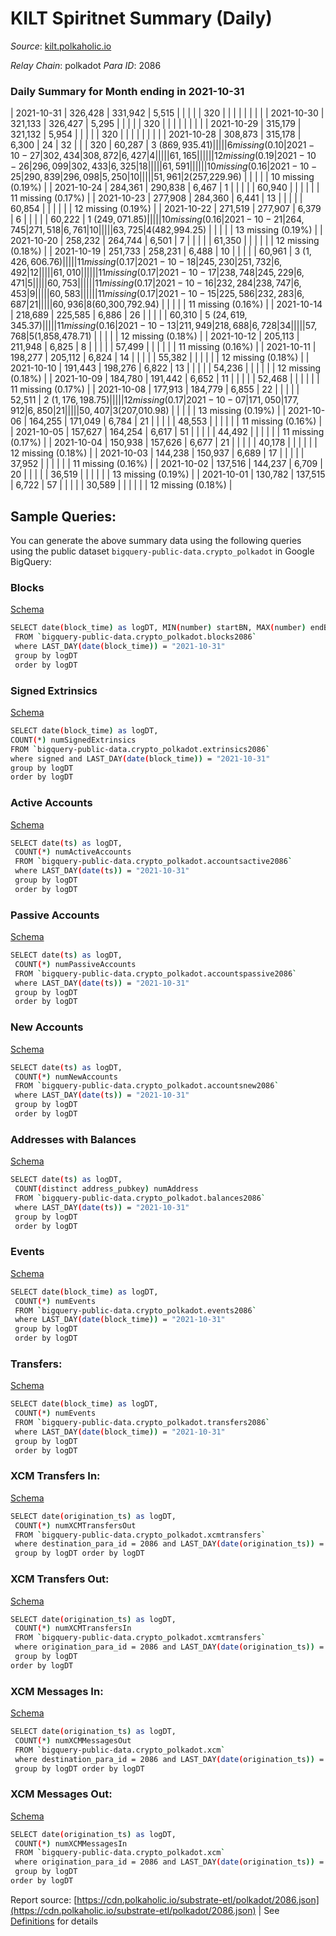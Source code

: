 # KILT Spiritnet Summary (Daily)

_Source_: [kilt.polkaholic.io](https://kilt.polkaholic.io)

*Relay Chain*: polkadot
*Para ID*: 2086



### Daily Summary for Month ending in 2021-10-31


| 2021-10-31 | 326,428 | 331,942 | 5,515 |  |  |  |  | 320 |  |   |   |   |  |  |  |
| 2021-10-30 | 321,133 | 326,427 | 5,295 |  |  |  |  | 320 |  |   |   |   |  |  |  |
| 2021-10-29 | 315,179 | 321,132 | 5,954 |  |  |  |  | 320 |  |   |   |   |  |  |  |
| 2021-10-28 | 308,873 | 315,178 | 6,300 | 24 | 32 |  |  | 320 | 60,287 | 3 ($869,935.41) |   |   |  |  | 6 missing (0.10%) |
| 2021-10-27 | 302,434 | 308,872 | 6,427 | 4 |  |  |  |  | 61,165 |   |   |   |  |  | 12 missing (0.19%) |
| 2021-10-26 | 296,099 | 302,433 | 6,325 | 18 |  |  |  |  | 61,591 |   |   |   |  |  | 10 missing (0.16%) |
| 2021-10-25 | 290,839 | 296,098 | 5,250 | 10 |  |  |  |  | 51,961 | 2 ($257,229.96) |   |   |  |  | 10 missing (0.19%) |
| 2021-10-24 | 284,361 | 290,838 | 6,467 | 1 |  |  |  |  | 60,940 |   |   |   |  |  | 11 missing (0.17%) |
| 2021-10-23 | 277,908 | 284,360 | 6,441 | 13 |  |  |  |  | 60,854 |   |   |   |  |  | 12 missing (0.19%) |
| 2021-10-22 | 271,519 | 277,907 | 6,379 | 6 |  |  |  |  | 60,222 | 1 ($249,071.85) |   |   |  |  | 10 missing (0.16%) |
| 2021-10-21 | 264,745 | 271,518 | 6,761 | 10 |  |  |  |  | 63,725 | 4 ($482,994.25) |   |   |  |  | 13 missing (0.19%) |
| 2021-10-20 | 258,232 | 264,744 | 6,501 | 7 |  |  |  |  | 61,350 |   |   |   |  |  | 12 missing (0.18%) |
| 2021-10-19 | 251,733 | 258,231 | 6,488 | 10 |  |  |  |  | 60,961 | 3 ($1,426,606.76) |   |   |  |  | 11 missing (0.17%) |
| 2021-10-18 | 245,230 | 251,732 | 6,492 | 12 |  |  |  |  | 61,010 |   |   |   |  |  | 11 missing (0.17%) |
| 2021-10-17 | 238,748 | 245,229 | 6,471 | 5 |  |  |  |  | 60,753 |   |   |   |  |  | 11 missing (0.17%) |
| 2021-10-16 | 232,284 | 238,747 | 6,453 | 9 |  |  |  |  | 60,583 |   |   |   |  |  | 11 missing (0.17%) |
| 2021-10-15 | 225,586 | 232,283 | 6,687 | 21 |  |  |  |  | 60,936 | 8 ($60,300,792.94) |   |   |  |  | 11 missing (0.16%) |
| 2021-10-14 | 218,689 | 225,585 | 6,886 | 26 |  |  |  |  | 60,310 | 5 ($24,619,345.37) |   |   |  |  | 11 missing (0.16%) |
| 2021-10-13 | 211,949 | 218,688 | 6,728 | 34 |  |  |  |  | 57,768 | 5 ($1,858,478.71) |   |   |  |  | 12 missing (0.18%) |
| 2021-10-12 | 205,113 | 211,948 | 6,825 | 8 |  |  |  |  | 57,499 |   |   |   |  |  | 11 missing (0.16%) |
| 2021-10-11 | 198,277 | 205,112 | 6,824 | 14 |  |  |  |  | 55,382 |   |   |   |  |  | 12 missing (0.18%) |
| 2021-10-10 | 191,443 | 198,276 | 6,822 | 13 |  |  |  |  | 54,236 |   |   |   |  |  | 12 missing (0.18%) |
| 2021-10-09 | 184,780 | 191,442 | 6,652 | 11 |  |  |  |  | 52,468 |   |   |   |  |  | 11 missing (0.17%) |
| 2021-10-08 | 177,913 | 184,779 | 6,855 | 22 |  |  |  |  | 52,511 | 2 ($1,176,198.75) |   |   |  |  | 12 missing (0.17%) |
| 2021-10-07 | 171,050 | 177,912 | 6,850 | 21 |  |  |  |  | 50,407 | 3 ($207,010.98) |   |   |  |  | 13 missing (0.19%) |
| 2021-10-06 | 164,255 | 171,049 | 6,784 | 21 |  |  |  |  | 48,553 |   |   |   |  |  | 11 missing (0.16%) |
| 2021-10-05 | 157,627 | 164,254 | 6,617 | 51 |  |  |  |  | 44,492 |   |   |   |  |  | 11 missing (0.17%) |
| 2021-10-04 | 150,938 | 157,626 | 6,677 | 21 |  |  |  |  | 40,178 |   |   |   |  |  | 12 missing (0.18%) |
| 2021-10-03 | 144,238 | 150,937 | 6,689 | 17 |  |  |  |  | 37,952 |   |   |   |  |  | 11 missing (0.16%) |
| 2021-10-02 | 137,516 | 144,237 | 6,709 | 20 |  |  |  |  | 36,519 |   |   |   |  |  | 13 missing (0.19%) |
| 2021-10-01 | 130,782 | 137,515 | 6,722 | 57 |  |  |  |  | 30,589 |   |   |   |  |  | 12 missing (0.18%) |

## Sample Queries:
You can generate the above summary data using the following queries using the public dataset `bigquery-public-data.crypto_polkadot` in Google BigQuery:


### Blocks 

[Schema](https://github.com/colorfulnotion/substrate-etl/blob/main/schema/blocks.json)

```bash
SELECT date(block_time) as logDT, MIN(number) startBN, MAX(number) endBN, COUNT(*) numBlocks 
 FROM `bigquery-public-data.crypto_polkadot.blocks2086`  
 where LAST_DAY(date(block_time)) = "2021-10-31" 
 group by logDT 
 order by logDT
```

### Signed Extrinsics 

[Schema](https://github.com/colorfulnotion/substrate-etl/blob/main/schema/extrinsics.json)

```bash
SELECT date(block_time) as logDT, 
COUNT(*) numSignedExtrinsics 
FROM `bigquery-public-data.crypto_polkadot.extrinsics2086`  
where signed and LAST_DAY(date(block_time)) = "2021-10-31" 
group by logDT 
order by logDT
```

### Active Accounts 

[Schema](https://github.com/colorfulnotion/substrate-etl/blob/main/schema/accountsactive.json)

```bash
SELECT date(ts) as logDT, 
 COUNT(*) numActiveAccounts 
 FROM `bigquery-public-data.crypto_polkadot.accountsactive2086` 
 where LAST_DAY(date(ts)) = "2021-10-31" 
 group by logDT 
 order by logDT
```

### Passive Accounts 

[Schema](https://github.com/colorfulnotion/substrate-etl/blob/main/schema/accountspassive.json)

```bash
SELECT date(ts) as logDT, 
 COUNT(*) numPassiveAccounts 
 FROM `bigquery-public-data.crypto_polkadot.accountspassive2086` 
 where LAST_DAY(date(ts)) = "2021-10-31" 
 group by logDT 
 order by logDT
```

### New Accounts 

[Schema](https://github.com/colorfulnotion/substrate-etl/blob/main/schema/accountsnew.json)

```bash
SELECT date(ts) as logDT, 
 COUNT(*) numNewAccounts 
 FROM `bigquery-public-data.crypto_polkadot.accountsnew2086` 
 where LAST_DAY(date(ts)) = "2021-10-31" 
 group by logDT
 order by logDT
```

### Addresses with Balances 

[Schema](https://github.com/colorfulnotion/substrate-etl/blob/main/schema/balances.json)

```bash
SELECT date(ts) as logDT,
 COUNT(distinct address_pubkey) numAddress 
 FROM `bigquery-public-data.crypto_polkadot.balances2086` 
 where LAST_DAY(date(ts)) = "2021-10-31" 
 group by logDT 
 order by logDT
```

### Events 

[Schema](https://github.com/colorfulnotion/substrate-etl/blob/main/schema/events.json)

```bash
SELECT date(block_time) as logDT, 
 COUNT(*) numEvents 
 FROM `bigquery-public-data.crypto_polkadot.events2086` 
 where LAST_DAY(date(block_time)) = "2021-10-31" 
 group by logDT 
 order by logDT
```

### Transfers:

[Schema](https://github.com/colorfulnotion/substrate-etl/blob/main/schema/transfers.json)

```bash
SELECT date(block_time) as logDT, 
 COUNT(*) numEvents 
 FROM `bigquery-public-data.crypto_polkadot.transfers2086` 
 where LAST_DAY(date(block_time)) = "2021-10-31" 
 group by logDT 
 order by logDT
```

### XCM Transfers In: 

[Schema](https://github.com/colorfulnotion/substrate-etl/blob/main/schema/xcmtransfers.json)

```bash
SELECT date(origination_ts) as logDT, 
 COUNT(*) numXCMTransfersOut 
 FROM `bigquery-public-data.crypto_polkadot.xcmtransfers` 
 where destination_para_id = 2086 and LAST_DAY(date(origination_ts)) = "2021-10-31" 
 group by logDT order by logDT
```

### XCM Transfers Out: 

[Schema](https://github.com/colorfulnotion/substrate-etl/blob/main/schema/xcmtransfers.json)

```bash
SELECT date(origination_ts) as logDT, 
 COUNT(*) numXCMTransfersIn 
 FROM `bigquery-public-data.crypto_polkadot.xcmtransfers` 
 where origination_para_id = 2086 and LAST_DAY(date(origination_ts)) = "2021-10-31" 
 group by logDT 
order by logDT
```

### XCM Messages In: 

[Schema](https://github.com/colorfulnotion/substrate-etl/blob/main/schema/xcm.json)

```bash
SELECT date(origination_ts) as logDT, 
 COUNT(*) numXCMMessagesOut 
 FROM `bigquery-public-data.crypto_polkadot.xcm` 
 where destination_para_id = 2086 and LAST_DAY(date(origination_ts)) = "2021-10-31" 
 group by logDT order by logDT
```

### XCM Messages Out: 

[Schema](https://github.com/colorfulnotion/substrate-etl/blob/main/schema/xcm.json)

```bash
SELECT date(origination_ts) as logDT, 
 COUNT(*) numXCMMessagesIn 
 FROM `bigquery-public-data.crypto_polkadot.xcm` 
 where origination_para_id = 2086 and LAST_DAY(date(origination_ts)) = "2021-10-31" 
 group by logDT 
order by logDT
```


Report source: [https://cdn.polkaholic.io/substrate-etl/polkadot/2086.json](https://cdn.polkaholic.io/substrate-etl/polkadot/2086.json) | See [Definitions](/DEFINITIONS.md) for details
